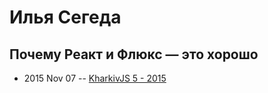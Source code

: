 # Илья Сегеда

## Почему Реакт и Флюкс — это хорошо
- 2015 Nov 07 -- [KharkivJS 5 - 2015](https://www.youtube.com/watch?v=zUWn_WSNHBY)    
